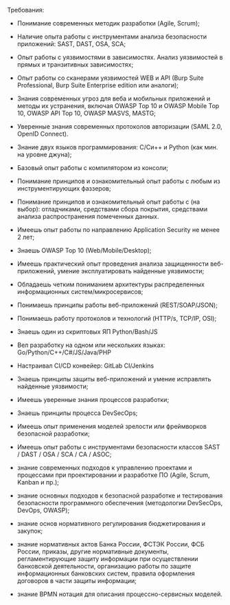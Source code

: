 Требования:
- Понимание современных методик разработки (Agile, Scrum);
- Наличие опыта работы с инструментами анализа безопасности приложений: SAST, DAST, OSA, SCA;
- Опыт работы с уязвимостями в зависимостях. Анализ уязвимостей в прямых и транзитивных зависимостях;
- Опыт работы со сканерами уязвимостей WEB и API (Burp Suite Professional, Burp Suite Enterprise edition или аналоги);
- Знания современных угроз для веба и мобильных приложений и методы их устранения, включая OWASP Top 10 и OWASP Mobile Top 10, OWASP API Top 10, OWASP MASVS, MASTG;
- Уверенные знания современных протоколов авторизации (SAML 2.0, OpenID Connect).

- Знание двух языков программирования: C/Си++ и Python (как мин. на уровне джуна);
- Базовый опыт работы с компилятором из консоли;
- Понимание принципов и ознакомительный опыт работы с любым из инструментирующих фаззеров;
- Понимание принципов и ознакомительный опыт работы с (на выбор): отладчиками, средствами сбора покрытия, средствами анализа распространения помеченных данных.

- Имеешь опыт работы по направлению Application Security не менее 2 лет;
- Знаешь OWASP Top 10 (Web/Mobile/Desktop);
- Имеешь практический опыт проведения анализа защищенности веб-приложений, умение эксплуатировать найденные уязвимости;
- Обладаешь четким пониманием архитектуры распределенных информационных систем/микросервисов;
- Понимаешь принципы работы веб-приложений (REST/SOAP/JSON);
- Понимаешь работу протоколов и технологий (HTTP/s, TCP/IP, OSI);
- Знаешь один из скриптовых ЯП Python/Bash/JS
- Вел разработку на одном или нескольких языках: Go/Python/C++/C#/JS/Java/PHP
- Настраивал CI/CD конвейер: GitLab CI/Jenkins
- Знаешь принципы защиты веб-приложений и умение исправлять найденные уязвимости;
- Имеешь уверенные знания процессов разработки;
- Знаешь принципы процесса DevSecOps;
- Имеешь опыт применения моделей зрелости или фреймворков безопасной разработки;
- Имеешь опыт работы с инструментами безопасности классов SAST / DAST / OSA / SCA / CA / ASOC;


- знание современных подходов к управлению проектами и процессами при проектировании и разработке ПО (Agile, Scrum, Kanban и пр.);
- знание основных подходов к безопасной разработке и тестирования безопасности программного обеспечения (методологии DevSecOps, DevOps, OWASP);
- знание основ нормативного регулирования бюджетирования и закупок;
- знание нормативных актов Банка России, ФСТЭК России, ФСБ России, приказы, другие нормативные документы, регламентирующие защиту информации при осуществлении банковской деятельности, организацию работы по защите информационных банковских систем, правила оформления договоров в части защиты информации;
- знание BPMN нотация для описания процессно-сервисных моделей.